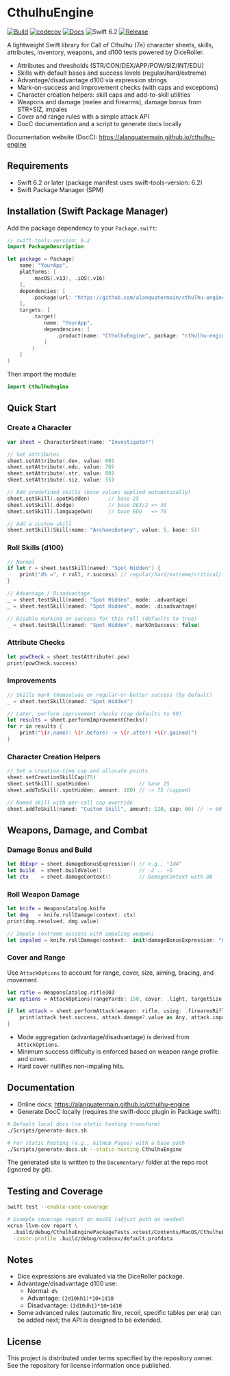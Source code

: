 # CthulhuEngine

[![Build](https://github.com/alanquatermain/cthulhu-engine/actions/workflows/ci.yml/badge.svg?branch=main)](https://github.com/alanquatermain/cthulhu-engine/actions/workflows/ci.yml)
[![codecov](https://codecov.io/gh/alanquatermain/cthulhu-engine/branch/main/graph/badge.svg)](https://codecov.io/gh/alanquatermain/cthulhu-engine)
[![Docs](https://img.shields.io/badge/docs-DocC-blue?logo=swift)](https://alanquatermain.github.io/cthulhu-engine)
![Swift 6.2](https://img.shields.io/badge/Swift-6.2-orange?logo=swift)
[![Release](https://img.shields.io/github/v/release/alanquatermain/cthulhu-engine?include_prereleases)](https://github.com/alanquatermain/cthulhu-engine/releases)

A lightweight Swift library for Call of Cthulhu (7e) character sheets, skills, attributes, inventory, weapons, and d100 tests powered by DiceRoller.

- Attributes and thresholds (STR/CON/DEX/APP/POW/SIZ/INT/EDU)
- Skills with default bases and success levels (regular/hard/extreme)
- Advantage/disadvantage d100 via expression strings
- Mark-on-success and improvement checks (with caps and exceptions)
- Character creation helpers: skill caps and add-to-skill utilities
- Weapons and damage (melee and firearms), damage bonus from STR+SIZ, impales
- Cover and range rules with a simple attack API
- DocC documentation and a script to generate docs locally

Documentation website (DocC): https://alanquatermain.github.io/cthulhu-engine

## Requirements

- Swift 6.2 or later (package manifest uses swift-tools-version: 6.2)
- Swift Package Manager (SPM)

## Installation (Swift Package Manager)

Add the package dependency to your `Package.swift`:

```swift
// swift-tools-version: 6.2
import PackageDescription

let package = Package(
    name: "YourApp",
    platforms: [
        .macOS(.v13), .iOS(.v16)
    ],
    dependencies: [
        .package(url: "https://github.com/alanquatermain/cthulhu-engine.git", branch: "main")
    ],
    targets: [
        .target(
            name: "YourApp",
            dependencies: [
                .product(name: "CthulhuEngine", package: "cthulhu-engine")
            ]
        )
    ]
)
```

Then import the module:

```swift
import CthulhuEngine
```

## Quick Start

### Create a Character

```swift
var sheet = CharacterSheet(name: "Investigator")

// Set attributes
sheet.setAttribute(.dex, value: 60)
sheet.setAttribute(.edu, value: 70)
sheet.setAttribute(.str, value: 80)
sheet.setAttribute(.siz, value: 55)

// Add predefined skills (base values applied automatically)
sheet.setSkill(.spotHidden)      // base 25
sheet.setSkill(.dodge)           // base DEX/2 => 30
sheet.setSkill(.languageOwn)     // base EDU   => 70

// Add a custom skill
sheet.setSkill(Skill(name: "Archaeobotany", value: 5, base: 5))
```

### Roll Skills (d100)

```swift
// Normal
if let r = sheet.testSkill(named: "Spot Hidden") {
    print("d% =", r.roll, r.success) // regular/hard/extreme/critical/failure/fumble
}

// Advantage / Disadvantage
_ = sheet.testSkill(named: "Spot Hidden", mode: .advantage)
_ = sheet.testSkill(named: "Spot Hidden", mode: .disadvantage)

// Disable marking on success for this roll (defaults to true)
_ = sheet.testSkill(named: "Spot Hidden", markOnSuccess: false)
```

### Attribute Checks

```swift
let powCheck = sheet.testAttribute(.pow)
print(powCheck.success)
```

### Improvements

```swift
// Skills mark themselves on regular-or-better success (by default)
_ = sheet.testSkill(named: "Spot Hidden")

// Later, perform improvement checks (cap defaults to 99)
let results = sheet.performImprovementChecks()
for r in results {
    print("\(r.name): \(r.before) -> \(r.after) +\(r.gained)")
}
```

### Character Creation Helpers

```swift
// Set a creation-time cap and allocate points
sheet.setCreationSkillCap(75)
sheet.setSkill(.spotHidden)                // base 25
sheet.addToSkill(.spotHidden, amount: 100) // -> 75 (capped)

// Named skill with per-call cap override
sheet.addToSkill(named: "Custom Skill", amount: 120, cap: 60) // -> 60
```

## Weapons, Damage, and Combat

### Damage Bonus and Build

```swift
let dbExpr = sheet.damageBonusExpression() // e.g., "1d4"
let build  = sheet.buildValue()            // -2 .. +5
let ctx    = sheet.damageContext()         // DamageContext with DB
```

### Roll Weapon Damage

```swift
let knife = WeaponsCatalog.knife
let dmg   = knife.rollDamage(context: ctx)
print(dmg.resolved, dmg.value)

// Impale (extreme success with impaling weapon)
let impaled = knife.rollDamage(context: .init(damageBonusExpression: "0"), impale: true)
```

### Cover and Range

Use `AttackOptions` to account for range, cover, size, aiming, bracing, and movement.

```swift
let rifle = WeaponsCatalog.rifle303
var options = AttackOptions(rangeYards: 150, cover: .light, targetSize: .normal, aimed: true)

if let attack = sheet.performAttack(weapon: rifle, using: .firearmsRifleShotgun, options: options) {
    print(attack.test.success, attack.damage?.value as Any, attack.impaled)
}
```

- Mode aggregation (advantage/disadvantage) is derived from `AttackOptions`.
- Minimum success difficulty is enforced based on weapon range profile and cover.
- Hard cover nullifies non-impaling hits.

## Documentation

- Online docs: https://alanquatermain.github.io/cthulhu-engine
- Generate DocC locally (requires the swift-docc plugin in Package.swift):

```bash
# Default local docs (no static hosting transform)
./Scripts/generate-docs.sh

# For static hosting (e.g., GitHub Pages) with a base path
./Scripts/generate-docs.sh --static-hosting CthulhuEngine
```

The generated site is written to the `Documentary/` folder at the repo root (ignored by git).

## Testing and Coverage

```bash
swift test --enable-code-coverage

# Example coverage report on macOS (adjust path as needed)
xcrun llvm-cov report \
  .build/debug/CthulhuEnginePackageTests.xctest/Contents/MacOS/CthulhuEnginePackageTests \
  -instr-profile .build/debug/codecov/default.profdata
```

## Notes

- Dice expressions are evaluated via the DiceRoller package.
- Advantage/disadvantage d100 use:
  - Normal: `d%`
  - Advantage: `(2d10kh1)*10+1d10`
  - Disadvantage: `(2d10dh1)*10+1d10`
- Some advanced rules (automatic fire, recoil, specific tables per era) can be added next; the API is designed to be extended.

## License

This project is distributed under terms specified by the repository owner. See the repository for license information once published.
